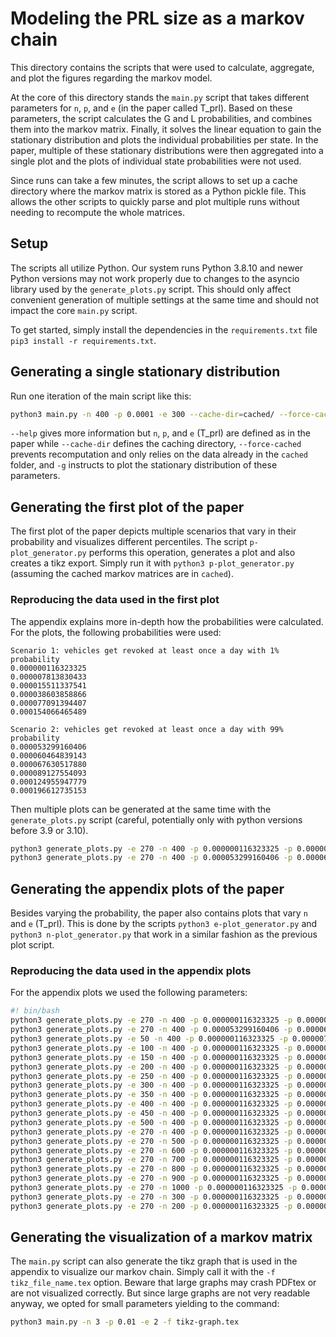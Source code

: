 # Modeling the PRL size as a markov chain
This directory contains the scripts that were used to calculate, aggregate, and plot the figures regarding the markov model.

At the core of this directory stands the `main.py` script that takes different parameters for `n`, `p`, and `e` (in the paper called T_prl).
Based on these parameters, the script calculates the G and L probabilities, and combines them into the markov matrix.
Finally, it solves the linear equation to gain the stationary distribution and plots the individual probabilities per state.
In the paper, multiple of these stationary distributions were then aggregated into a single plot and the plots of individual state probabilities were not used.

Since runs can take a few minutes, the script allows to set up a cache directory where the markov matrix is stored as a Python pickle file. 
This allows the other scripts to quickly parse and plot multiple runs without needing to recompute the whole matrices.

## Setup
The scripts all utilize Python. Our system runs Python 3.8.10 and newer Python versions may not work properly due to changes to the asyncio library used by the `generate_plots.py` script. 
This should only affect convenient generation of multiple settings at the same time and should not impact the core `main.py` script.

To get started, simply install the dependencies in the `requirements.txt` file `pip3 install -r requirements.txt`.

## Generating a single stationary distribution
Run one iteration of the main script like this:
```bash
python3 main.py -n 400 -p 0.0001 -e 300 --cache-dir=cached/ --force-cached -g
```
`--help` gives more information but `n`, `p`, and `e` (T_prl) are defined as in the paper while `--cache-dir` defines the caching directory, `--force-cached` prevents recomputation and only relies on the data already in the `cached` folder, and `-g` instructs to plot the stationary distribution of these parameters.

## Generating the first plot of the paper
The first plot of the paper depicts multiple scenarios that vary in their probability and visualizes different percentiles.
The script `p-plot_generator.py` performs this operation, generates a plot and also creates a tikz export. Simply run it with `python3 p-plot_generator.py` (assuming the cached markov matrices are in `cached`).

### Reproducing the data used in the first plot

The appendix explains more in-depth how the probabilities were calculated.
For the plots, the following probabilities were used:
```text
Scenario 1: vehicles get revoked at least once a day with 1% probability
0.000000116323325
0.000007813830433
0.000015511337541
0.000038603858866
0.000077091394407
0.000154066465489

Scenario 2: vehicles get revoked at least once a day with 99% probability
0.000053299160406
0.000060464839143
0.000067630517880
0.000089127554093
0.000124955947779
0.000196612735153
```

Then multiple plots can be generated at the same time with the `generate_plots.py` script (careful, potentially only with python versions before 3.9 or 3.10).
```bash
python3 generate_plots.py -e 270 -n 400 -p 0.000000116323325 -p 0.000007813830433 -p 0.000015511337541 -p 0.000038603858866 -p 0.000077091394407 -p 0.000154066465489
python3 generate_plots.py -e 270 -n 400 -p 0.000053299160406 -p 0.000060464839143 -p 0.000067630517880 -p 0.000089127554093 -p 0.000124955947779 -p 0.000196612735153
```


## Generating the appendix plots of the paper
Besides varying the probability, the paper also contains plots that vary `n` and `e` (T_prl).
This is done by the scripts `python3 e-plot_generator.py` and `python3 n-plot_generator.py` that work in a similar fashion as the previous plot script.

### Reproducing the data used in the appendix plots
For the appendix plots we used the following parameters:
```bash
#! bin/bash
python3 generate_plots.py -e 270 -n 400 -p 0.000000116323325 -p 0.000007813830433 -p 0.000015511337541 -p 0.000038603858866 -p 0.000077091394407 -p 0.000154066465489
python3 generate_plots.py -e 270 -n 400 -p 0.000053299160406 -p 0.000060464839143 -p 0.000067630517880 -p 0.000089127554093 -p 0.000124955947779 -p 0.000196612735153
python3 generate_plots.py -e 50 -n 400 -p 0.000000116323325 -p 0.000007813830433 -p 0.000015511337541 -p 0.000038603858866 -p 0.000077091394407 -p 0.000154066465489 -p 0.000053299160406 -p 0.000060464839143 -p 0.000067630517880 -p 0.000089127554093 -p 0.000124955947779 -p 0.000196612735153
python3 generate_plots.py -e 100 -n 400 -p 0.000000116323325 -p 0.000007813830433 -p 0.000015511337541 -p 0.000038603858866 -p 0.000077091394407 -p 0.000154066465489 -p 0.000053299160406 -p 0.000060464839143 -p 0.000067630517880 -p 0.000089127554093 -p 0.000124955947779 -p 0.000196612735153
python3 generate_plots.py -e 150 -n 400 -p 0.000000116323325 -p 0.000007813830433 -p 0.000015511337541 -p 0.000038603858866 -p 0.000077091394407 -p 0.000154066465489 -p 0.000053299160406 -p 0.000060464839143 -p 0.000067630517880 -p 0.000089127554093 -p 0.000124955947779 -p 0.000196612735153
python3 generate_plots.py -e 200 -n 400 -p 0.000000116323325 -p 0.000007813830433 -p 0.000015511337541 -p 0.000038603858866 -p 0.000077091394407 -p 0.000154066465489 -p 0.000053299160406 -p 0.000060464839143 -p 0.000067630517880 -p 0.000089127554093 -p 0.000124955947779 -p 0.000196612735153
python3 generate_plots.py -e 250 -n 400 -p 0.000000116323325 -p 0.000007813830433 -p 0.000015511337541 -p 0.000038603858866 -p 0.000077091394407 -p 0.000154066465489 -p 0.000053299160406 -p 0.000060464839143 -p 0.000067630517880 -p 0.000089127554093 -p 0.000124955947779 -p 0.000196612735153
python3 generate_plots.py -e 300 -n 400 -p 0.000000116323325 -p 0.000007813830433 -p 0.000015511337541 -p 0.000038603858866 -p 0.000077091394407 -p 0.000154066465489 -p 0.000053299160406 -p 0.000060464839143 -p 0.000067630517880 -p 0.000089127554093 -p 0.000124955947779 -p 0.000196612735153
python3 generate_plots.py -e 350 -n 400 -p 0.000000116323325 -p 0.000007813830433 -p 0.000015511337541 -p 0.000038603858866 -p 0.000077091394407 -p 0.000154066465489 -p 0.000053299160406 -p 0.000060464839143 -p 0.000067630517880 -p 0.000089127554093 -p 0.000124955947779 -p 0.000196612735153
python3 generate_plots.py -e 400 -n 400 -p 0.000000116323325 -p 0.000007813830433 -p 0.000015511337541 -p 0.000038603858866 -p 0.000077091394407 -p 0.000154066465489 -p 0.000053299160406 -p 0.000060464839143 -p 0.000067630517880 -p 0.000089127554093 -p 0.000124955947779 -p 0.000196612735153
python3 generate_plots.py -e 450 -n 400 -p 0.000000116323325 -p 0.000007813830433 -p 0.000015511337541 -p 0.000038603858866 -p 0.000077091394407 -p 0.000154066465489 -p 0.000053299160406 -p 0.000060464839143 -p 0.000067630517880 -p 0.000089127554093 -p 0.000124955947779 -p 0.000196612735153
python3 generate_plots.py -e 500 -n 400 -p 0.000000116323325 -p 0.000007813830433 -p 0.000015511337541 -p 0.000038603858866 -p 0.000077091394407 -p 0.000154066465489 -p 0.000053299160406 -p 0.000060464839143 -p 0.000067630517880 -p 0.000089127554093 -p 0.000124955947779 -p 0.000196612735153
python3 generate_plots.py -e 270 -n 400 -p 0.000000116323325 -p 0.000007813830433 -p 0.000015511337541 -p 0.000038603858866 -p 0.000077091394407 -p 0.000154066465489 -p 0.000053299160406 -p 0.000060464839143 -p 0.000067630517880 -p 0.000089127554093 -p 0.000124955947779 -p 0.000196612735153
python3 generate_plots.py -e 270 -n 500 -p 0.000000116323325 -p 0.000007813830433 -p 0.000015511337541 -p 0.000038603858866 -p 0.000077091394407 -p 0.000154066465489 -p 0.000053299160406 -p 0.000060464839143 -p 0.000067630517880 -p 0.000089127554093 -p 0.000124955947779 -p 0.000196612735153
python3 generate_plots.py -e 270 -n 600 -p 0.000000116323325 -p 0.000007813830433 -p 0.000015511337541 -p 0.000038603858866 -p 0.000077091394407 -p 0.000154066465489 -p 0.000053299160406 -p 0.000060464839143 -p 0.000067630517880 -p 0.000089127554093 -p 0.000124955947779 -p 0.000196612735153
python3 generate_plots.py -e 270 -n 700 -p 0.000000116323325 -p 0.000007813830433 -p 0.000015511337541 -p 0.000038603858866 -p 0.000077091394407 -p 0.000154066465489 -p 0.000053299160406 -p 0.000060464839143 -p 0.000067630517880 -p 0.000089127554093 -p 0.000124955947779 -p 0.000196612735153
python3 generate_plots.py -e 270 -n 800 -p 0.000000116323325 -p 0.000007813830433 -p 0.000015511337541 -p 0.000038603858866 -p 0.000077091394407 -p 0.000154066465489 -p 0.000053299160406 -p 0.000060464839143 -p 0.000067630517880 -p 0.000089127554093 -p 0.000124955947779 -p 0.000196612735153
python3 generate_plots.py -e 270 -n 900 -p 0.000000116323325 -p 0.000007813830433 -p 0.000015511337541 -p 0.000038603858866 -p 0.000077091394407 -p 0.000154066465489 -p 0.000053299160406 -p 0.000060464839143 -p 0.000067630517880 -p 0.000089127554093 -p 0.000124955947779 -p 0.000196612735153
python3 generate_plots.py -e 270 -n 1000 -p 0.000000116323325 -p 0.000007813830433 -p 0.000015511337541 -p 0.000038603858866 -p 0.000077091394407 -p 0.000154066465489 -p 0.000053299160406 -p 0.000060464839143 -p 0.000067630517880 -p 0.000089127554093 -p 0.000124955947779 -p 0.000196612735153
python3 generate_plots.py -e 270 -n 300 -p 0.000000116323325 -p 0.000007813830433 -p 0.000015511337541 -p 0.000038603858866 -p 0.000077091394407 -p 0.000154066465489 -p 0.000053299160406 -p 0.000060464839143 -p 0.000067630517880 -p 0.000089127554093 -p 0.000124955947779 -p 0.000196612735153
python3 generate_plots.py -e 270 -n 200 -p 0.000000116323325 -p 0.000007813830433 -p 0.000015511337541 -p 0.000038603858866 -p 0.000077091394407 -p 0.000154066465489 -p 0.000053299160406 -p 0.000060464839143 -p 0.000067630517880 -p 0.000089127554093 -p 0.000124955947779 -p 0.000196612735153
```

## Generating the visualization of a markov matrix
The `main.py` script can also generate the tikz graph that is used in the appendix to visualize our markov chain.
Simply call it with the `-f tikz_file_name.tex` option. Beware that large graphs may crash PDFtex or are not visualized correctly.
But since large graphs are not very readable anyway, we opted for small parameters yielding to the command:
```bash
python3 main.py -n 3 -p 0.01 -e 2 -f tikz-graph.tex
```